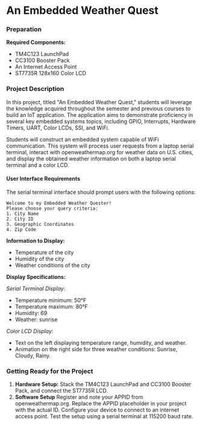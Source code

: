 # An Embedded Weather Quest

### Preparation

**Required Components:**
- TM4C123 LaunchPad
- CC3100 Booster Pack
- An Internet Access Point
- ST7735R 128x160 Color LCD

### Project Description

In this project, titled "An Embedded Weather Quest," students will leverage the knowledge acquired throughout the semester and previous courses to build an IoT application. The application aims to demonstrate proficiency in several key embedded systems topics, including GPIO, Interrupts, Hardware Timers, UART, Color LCDs, SSI, and WiFi.

Students will construct an embedded system capable of WiFi communication. This system will process user requests from a laptop serial terminal, interact with openweathermap.org for weather data on U.S. cities, and display the obtained weather information on both a laptop serial terminal and a color LCD.

#### User Interface Requirements

The serial terminal interface should prompt users with the following options:

```
Welcome to my Embedded Weather Quester!
Please choose your query criteria:
1. City Name
2. City ID
3. Geographic Coordinates
4. Zip Code
```

**Information to Display:**
- Temperature of the city
- Humidity of the city
- Weather conditions of the city

**Display Specifications:**

*Serial Terminal Display:*
- Temperature minimum: 50°F
- Temperature maximum: 80°F
- Humidity: 69
- Weather: sunrise

*Color LCD Display:*
- Text on the left displaying temperature range, humidity, and weather.
- Animation on the right side for three weather conditions: Sunrise, Cloudy, Rainy.

### Getting Ready for the Project

1. **Hardware Setup:** Stack the TM4C123 LaunchPad and CC3100 Booster Pack, and connect the ST7735R LCD.
2. **Software Setup**
Register and note your APPID from openweathermap.org.
Replace the APPID placeholder in your project with the actual ID.
Configure your device to connect to an internet access point.
Test the setup using a serial terminal at 115200 baud rate.


